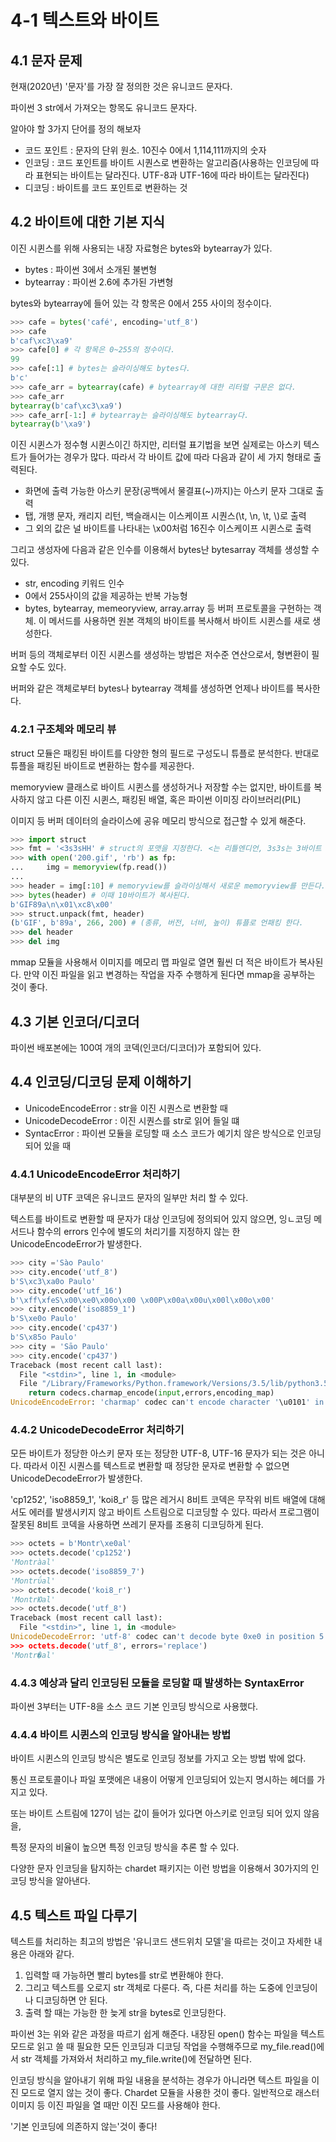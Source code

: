 # 4-1 텍스트와 바이트

## 4.1 문자 문제

현재(2020년) '문자'를 가장 잘 정의한 것은 유니코드 문자다.

파이썬 3 str에서 가져오는 항목도 유니코드 문자다.

알아야 할 3가지 단어를 정의 해보자

- 코드 포인트 : 문자의 단위 원소. 10진수 0에서 1,114,111까지의 숫자
- 인코딩 : 코드 포인트를 바이트 시퀀스로 변환하는 알고리즘(사용하는 인코딩에 따라 표현되는 바이트는 달라진다. UTF-8과 UTF-16에 따라 바이트는 달라진다)
- 디코딩 : 바이트를 코드 포인트로 변환하는 것

## 4.2 바이트에 대한 기본 지식

이진 시퀸스를 위해 사용되는 내장 자료형은 bytes와 bytearray가 있다.

- bytes : 파이썬 3에서 소개된 불변형
- bytearray : 파이썬 2.6에 추가된 가변형

bytes와 bytearray에 들어 있는 각 항목은 0에서 255 사이의 정수이다.

```python
>>> cafe = bytes('café', encoding='utf_8')
>>> cafe
b'caf\xc3\xa9'
>>> cafe[0] # 각 항목은 0~255의 정수이다.
99
>>> cafe[:1] # bytes는 슬라이싱해도 bytes다.
b'c'
>>> cafe_arr = bytearray(cafe) # bytearray에 대한 리터럴 구문은 없다.
>>> cafe_arr
bytearray(b'caf\xc3\xa9')
>>> cafe_arr[-1:] # bytearray는 슬라이싱해도 bytearray다.
bytearray(b'\xa9')
```

이진 시퀸스가 정수형 시퀸스이긴 하지만, 리터럴 표기법을 보면 실제로는 아스키 텍스트가 들어가는 경우가 많다.
따라서 각 바이트 값에 따라 다음과 같이 세 가지 형태로 출력된다.

- 화면에 출력 가능한 아스키 문장(공백에서 물결표(~)까지)는 아스키 문자 그대로 출력
- 탭, 개행 문자, 캐리지 리턴, 백슬래시는 이스케이프 시퀀스(\t, \n, \t, \\)로 출력
- 그 외의 값은 널 바이트를 나타내는 \x00처럼 16진수 이스케이프 시퀸스로 출력

그리고 생성자에 다음과 같은 인수를 이용해서 bytes난 bytesarray 객체를 생성할 수 있다.

- str, encoding 키워드 인수
- 0에서 255사이의 값을 제공하는 반복 가능형
- bytes, bytearray, memeoryview, array.array 등 버퍼 프로토콜을 구현하는 객체. 이 메서드를 사용하면 원본 객체의 바이트를 복사해서 바이트 시퀸스를 새로 생성한다.

버퍼 등의 객체로부터 이진 시퀸스를 생성하는 방법은 저수준 연산으로서, 형변환이 필요할 수도 있다.

버퍼와 같은 객체로부터 bytes나 bytearray 객체를 생성하면 언제나 바이트를 복사한다.

### 4.2.1 구조체와 메모리 뷰

struct 모듈은 패킹된 바이트를 다양한 형의 필드로 구성도니 튜플로 분석한다. 반대로 튜플을 패킹된 바이트로 변환하는 함수를 제공한다.

memoryview 클래스로 바이트 시퀸스를 생성하거나 저장할 수는 없지만, 바이트를 복사하지 않고 다른 이진 시퀸스, 패킹된 배열, 혹은 파이썬 이미징 라이브러리(PIL)

 이미지 등 버퍼 데이터의 슬라이스에 공유 메모리 방식으로 접근할 수 있게 해준다.

 ```python
>>> import struct
>>> fmt = '<3s3sHH' # struct의 포맷을 지정한다. <는 리틀엔디언, 3s3s는 3바이트 시퀀스 두 개, HH는 16비트 정수 두개를 나타낸다.
>>> with open('200.gif', 'rb') as fp:
...     img = memoryview(fp.read())
... 
>>> header = img[:10] # memoryview를 슬라이싱해서 새로운 memoryview를 만든다. 이때 아무런 바이트도 복사하지 않는다.
>>> bytes(header) # 이때 10바이트가 복사된다.
b'GIF89a\n\x01\xc8\x00'
>>> struct.unpack(fmt, header)
(b'GIF', b'89a', 266, 200) # (종류, 버전, 너비, 높이) 튜플로 언패킹 한다.
>>> del header
>>> del img
 ```

 mmap 모듈을 사용해서 이미지를 메모리 맵 파일로 열면 훨씬 더 적은 바이트가 복사된다. 만약 이진 파일을 읽고 변경하는 작업을 자주 수행하게 된다면 mmap을 공부하는 것이 좋다.

 ## 4.3 기본 인코더/디코더

 파이썬 배포본에는 100여 개의 코덱(인코더/디코더)가 포함되어 있다.

 ## 4.4 인코딩/디코딩 문제 이해하기

 - UnicodeEncodeError : str을 이진 시퀀스로 변환할 때
 - UnicodeDecodeError : 이진 시퀀스를 str로 읽어 들일 떄
 - SyntacError : 파이썬 모듈을 로딩할 때 소스 코드가 예기치 않은 방식으로 인코딩되어 있을 때

### 4.4.1 UnicodeEncodeError 처리하기

대부분의 비 UTF 코덱은 유니코드 문자의 일부만 처리 할 수 있다.

텍스트를 바이트로 변환할 때 문자가 대상 인코딩에 정의되어 있지 않으면, 잉ㄴ코딩 메서드나 함수의 errors 인수에 별도의 처리기를 지정하지 않는 한 UnicodeEncodeError가 발생한다.

```python
>>> city ='Sào Paulo'
>>> city.encode('utf_8')
b'S\xc3\xa0o Paulo'
>>> city.encode('utf_16')
b'\xff\xfeS\x00\xe0\x00o\x00 \x00P\x00a\x00u\x00l\x00o\x00'
>>> city.encode('iso8859_1')
b'S\xe0o Paulo'
>>> city.encode('cp437')
b'S\x85o Paulo'
>>> city = 'Sāo Paulo'
>>> city.encode('cp437')
Traceback (most recent call last):
  File "<stdin>", line 1, in <module>
  File "/Library/Frameworks/Python.framework/Versions/3.5/lib/python3.5/encodings/cp437.py", line 12, in encode
    return codecs.charmap_encode(input,errors,encoding_map)
UnicodeEncodeError: 'charmap' codec can't encode character '\u0101' in position 1: character maps to <undefined>
```

### 4.4.2 UnicodeDecodeError 처리하기

모든 바이트가 정당한 아스키 문자 또는 정당한 UTF-8, UTF-16 문자가 되는 것은 아니다.
따라서 이진 시퀀스를 텍스트로 변환할 때 정당한 문자로 변환할 수 없으면 UnicodeDecodeError가 발생한다.

'cp1252', 'iso8859_1', 'koi8_r' 등 많은 레거시 8비트 코덱은 무작위 비트 배열에 대해서도 에러를 발생시키지 않고 바이트 스트림으로 디코딩할 수 있다. 따라서 프로그램이 잘못된 8비트 코덱을 사용하면 쓰레기 문자를 조용히 디코딩하게 된다.

```python
>>> octets = b'Montr\xe0al'
>>> octets.decode('cp1252')
'Montràal'
>>> octets.decode('iso8859_7')
'Montrΰal'
>>> octets.decode('koi8_r')
'MontrЮal'
>>> octets.decode('utf_8')
Traceback (most recent call last):
  File "<stdin>", line 1, in <module>
UnicodeDecodeError: 'utf-8' codec can't decode byte 0xe0 in position 5: invalid continuation byte
>>> octets.decode('utf_8', errors='replace')
'Montr�al'
```

### 4.4.3 예상과 달리 인코딩된 모듈을 로딩할 때 발생하는 SyntaxError

파이썬 3부터는 UTF-8을 소스 코드 기본 인코딩 방식으로 사용했다.

### 4.4.4 바이트 시퀸스의 인코딩 방식을 알아내는 방법

바이트 시퀸스의 인코딩 방식은 별도로 인코딩 정보를 가지고 오는 방법 밖에 없다.

통신 프로토콜이나 파일 포맷에은 내용이 어떻게 인코딩되어 있는지 명시하는 헤더를 가지고 있다.

또는 바이트 스트림에 127이 넘는 값이 들어가 있다면 아스키로 인코딩 되어 있지 않음을,

특정 문자의 비율이 높으면 특정 인코딩 방식을 추론 할 수 있다.

다양한 문자 인코딩을 탐지하는 chardet 패키지는 이런 방법을 이용해서 30가지의 인코딩 방식을 알아낸다.


## 4.5 텍스트 파일 다루기

텍스트를 처리하는 최고의 방법은 '유니코드 샌드위치 모델'을 따르는 것이고 자세한 내용은 아래와 같다.

1. 입력할 때 가능하면 빨리 bytes를 str로 변환해야 한다.
2. 그리고 텍스트를 오로지 str 객체로 다룬다. 즉, 다른 처리를 하는 도중에 인코딩이나 디코딩하면 안 된다. 
3. 출력 할 때는 가능한 한 늦게 str을 bytes로 인코딩한다.

파이썬 3는 위와 같은 과정을 따르기 쉽게 해준다. 내장된 open() 함수는 파일을 텍스트 모드로 읽고 쓸 때 필요한 모든 인코딩과 디코딩 작업을 수행해주므로 my_file.read()에서 str 객체를 가져와서 처리하고 my_file.write()에 전달하면 된다.

인코딩 방식을 알아내기 위해 파일 내용을 분석하는 경우가 아니라면 텍스트 파일을 이진 모드로 열지 않는 것이 좋다. Chardet 모듈을 사용한 것이 좋다. 일반적으로 래스터 이미지 등 이진 파일을 열 때만 이진 모드를 사용해야 한다.

'기본 인코딩에 의존하지 않는'것이 좋다!